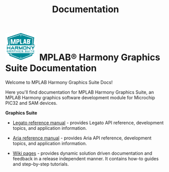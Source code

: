 ﻿---
title: Documentation
nav_order: 90
---

# ![Microchip Technology](./docs/legato/generator/mhgs.png) MPLAB® Harmony Graphics Suite Documentation

Welcome to MPLAB Harmony Graphics Suite Docs!

Here you'll find documentation for MPLAB Harmony Graphics Suite, an MPLAB Harmony graphics software development module for Microchip PIC32 and SAM devices.

**Graphics Suite** 

* [Legato reference manual](https://microchip-mplab-harmony.github.io/gfx/docs/legato/html/index.html) -  provides Legato API reference, development topics, and application information.

* [Aria reference manual](https://microchip-mplab-harmony.github.io/gfx/docs/aria/html/frames.html?frmname=topic&frmfile=index.html) -  provides Aria API reference, development topics, and application information.

* [Wiki pages](https://github.com/Microchip-MPLAB-Harmony/gfx/wiki) - provides dynamic solution driven documentation and feedback in a release independent manner. It contains how-to guides and step-by-step tutorials.
